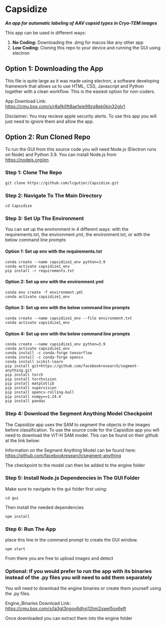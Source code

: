 # Capsidize
***An app for automatic labeling of AAV capsid types in Cryo-TEM images***

This app can be used in different ways:

1) **No Coding:** Downloading the .dmg for macos like any other app
2) **Low Coding:** Cloning this repo to your device and running the GUI using electron 

## Option 1: Downloading the App
This file is quite large as it was made using electron, a software developing framework that allows us to use HTML, CSS, Javascript and Python together with a clean workflow. This is the easiest option for non-coders.

App Download Link: https://cmu.box.com/s/r8afk0ft8ae1eie99zg8ek0kin32gly1

Disclaimer: You may recieve apple security alerts. To use this app you will just need to ignore them and allow the app.

## Option 2: Run Cloned Repo 
To run the GUI from this source code you will need Node.js (Electron runs on Node) and Python 3.9. You can install Node.js from https://nodejs.org/en.

### Step 1: Clone The Repo

```
git clone https://github.com/lcgutier/Capsidize.git
```

### Step 2: Navigate To The Main Directory
```
cd Capsidize
```
### Step 3: Set Up The Environment

You can set up the environment in 4 different ways: with the requirements.txt, the environment.yml, the environment.txt, or with the below command line prompts

#### Option 1: Set up env with the requirements.txt
```
conda create --name capsidize1_env python=3.9 
conda activate capsidize1_env
pip install -r requirements.txt
```
#### Option 2: Set up env with the environment.yml
```
conda env create -f environment.yml
conda activate capsidize1_env
```
#### Option 3: Set up env with the below command line prompts
```
conda create --name capsidize1_env --file environment.txt
conda activate capsidize1_env
```
#### Option 4: Set up env with the below command line prompts
```
conda create --name capsidize1_env python=3.9 
conda activate capsidize1_env
conda install -c conda-forge tensorflow
conda install -c conda-forge opencv
conda install scikit-learn
pip install git+https://github.com/facebookresearch/segment-anything.git
pip install torch
pip install torchvision
pip install matplotlib
pip install supervision
pip install opencv-rolling-ball
pip install numpy==1.24.4
pip install pandas
```
### Step 4: Download the Segment Anything Model Checkpoint
The Capsidize app uses the SAM to segment the objects in the images before classification. To use the source code for the Capsidize app you will need to download the ViT-H SAM model. This can be found on their github at the link below:

Information on the Segment Anything Model can be found here: https://github.com/facebookresearch/segment-anything

The checkpoint to the model can then be added to the engine folder

### Step 5: Install Node.js Dependencies in The GUI Folder

Make sure to navigate to the gui folder first using:
```
cd gui
```
Then install the needed dependencies
```
npm install
```
### Step 6: Run The App
place this line in the command prompt to create the GUI window.
``` 
npm start
```
From there you are free to upload images and detect

### Optional: If you would prefer to run the app with its binaries instead of the .py files you will need to add them separately

You will need to download the engine binaries or create them yourself using the .py files. 

Engine_Binaries Download Link: https://cmu.box.com/s/la3gt3ngoy6dhsj12tmi2swel5ox6eft

Once downloaded you can extract them into the engine folder



